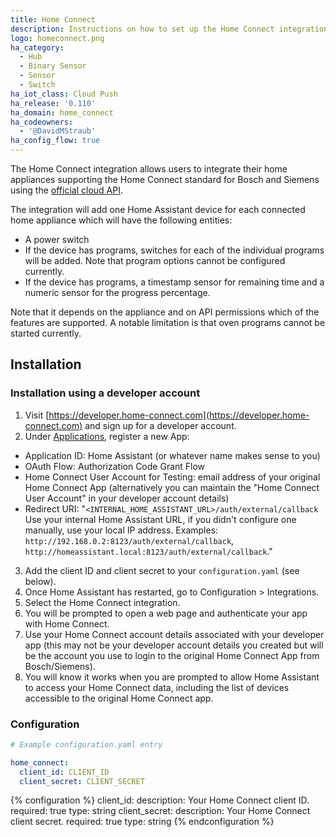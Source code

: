 ```yaml
---
title: Home Connect
description: Instructions on how to set up the Home Connect integration within Home Assistant.
logo: homeconnect.png
ha_category:
  - Hub
  - Binary Sensor
  - Sensor
  - Switch
ha_iot_class: Cloud Push
ha_release: '0.110'
ha_domain: home_connect
ha_codeowners:
  - '@DavidMStraub'
ha_config_flow: true
---
```


The Home Connect integration allows users to integrate their home appliances supporting the Home Connect standard for Bosch and Siemens using the [official cloud API](https://developer.home-connect.com).

The integration will add one Home Assistant device for each connected home appliance which will have the following entities:

- A power switch
- If the device has programs, switches for each of the individual programs will be added. Note that program options cannot be configured currently.
- If the device has programs, a timestamp sensor for remaining time and a numeric sensor for the progress percentage.

Note that it depends on the appliance and on API permissions which of the features are supported. A notable limitation is that oven programs cannot be started currently.

## Installation

### Installation using a developer account

1. Visit [https://developer.home-connect.com](https://developer.home-connect.com) and sign up for a developer account.
2. Under [Applications](https://developer.home-connect.com/applications), register a new App:

- Application ID: Home Assistant (or whatever name makes sense to you)
- OAuth Flow: Authorization Code Grant Flow
- Home Connect User Account for Testing: email address of your original Home Connect App (alternatively you can maintain the "Home Connect User Account" in your developer account details)
- Redirect URI: "`<INTERNAL_HOME_ASSISTANT_URL>/auth/external/callback`
  Use your internal Home Assistant URL, if you didn't configure one manually, use your local IP address. Examples: `http://192.168.0.2:8123/auth/external/callback`, `http://homeassistant.local:8123/auth/external/callback`."

3. Add the client ID and client secret to your `configuration.yaml` (see below).
4. Once Home Assistant has restarted, go to Configuration > Integrations.
5. Select the Home Connect integration.
6. You will be prompted to open a web page and authenticate your app with Home Connect.
7. Use your Home Connect account details associated with your developer app (this may not be your developer account details you created but will be the account you use to login to the original Home Connect App from Bosch/Siemens).
8. You will know it works when you are prompted to allow Home Assistant to access your Home Connect data, including the list of devices accessible to the original Home Connect app.

### Configuration

```yaml
# Example configuration.yaml entry

home_connect:
  client_id: CLIENT_ID
  client_secret: CLIENT_SECRET
```

{% configuration %}
client_id:
  description: Your Home Connect client ID.
  required: true
  type: string
client_secret:
  description: Your Home Connect client secret.
  required: true
  type: string
{% endconfiguration %}
